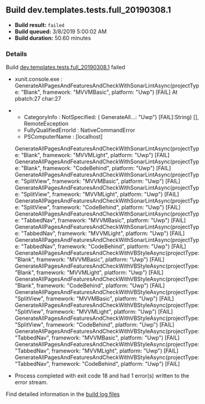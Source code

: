 ## Build dev.templates.tests.full_20190308.1
- **Build result:** `failed`
- **Build queued:** 3/8/2019 5:00:02 AM
- **Build duration:** 50.60 minutes
### Details
Build [dev.templates.tests.full_20190308.1](https://winappstudio.visualstudio.com/web/build.aspx?pcguid=a4ef43be-68ce-4195-a619-079b4d9834c2&builduri=vstfs%3a%2f%2f%2fBuild%2fBuild%2f27222) failed

+ xunit.console.exe :     GenerateAllPagesAndFeaturesAndCheckWithSonarLintAsync(projectType: "Blank", framework: 
"MVVMBasic", platform: "Uwp") [FAIL]
At pbatch:27 char:27
+ 
    + CategoryInfo          : NotSpecified: (    GenerateAll...: "Uwp") [FAIL]:String) [], RemoteException
    + FullyQualifiedErrorId : NativeCommandError
    + PSComputerName        : [localhost]
 
    GenerateAllPagesAndFeaturesAndCheckWithSonarLintAsync(projectType: "Blank", framework: "MVVMLight", platform: 
"Uwp") [FAIL]
    GenerateAllPagesAndFeaturesAndCheckWithSonarLintAsync(projectType: "Blank", framework: "CodeBehind", platform: 
"Uwp") [FAIL]
    GenerateAllPagesAndFeaturesAndCheckWithSonarLintAsync(projectType: "SplitView", framework: "MVVMBasic", platform: 
"Uwp") [FAIL]
    GenerateAllPagesAndFeaturesAndCheckWithSonarLintAsync(projectType: "SplitView", framework: "MVVMLight", platform: 
"Uwp") [FAIL]
    GenerateAllPagesAndFeaturesAndCheckWithSonarLintAsync(projectType: "SplitView", framework: "CodeBehind", platform: 
"Uwp") [FAIL]
    GenerateAllPagesAndFeaturesAndCheckWithSonarLintAsync(projectType: "TabbedNav", framework: "MVVMBasic", platform: 
"Uwp") [FAIL]
    GenerateAllPagesAndFeaturesAndCheckWithSonarLintAsync(projectType: "TabbedNav", framework: "MVVMLight", platform: 
"Uwp") [FAIL]
    GenerateAllPagesAndFeaturesAndCheckWithSonarLintAsync(projectType: "TabbedNav", framework: "CodeBehind", platform: 
"Uwp") [FAIL]
    GenerateAllPagesAndFeaturesAndCheckWithVBStyleAsync(projectType: "Blank", framework: "MVVMBasic", platform: "Uwp") 
[FAIL]
    GenerateAllPagesAndFeaturesAndCheckWithVBStyleAsync(projectType: "Blank", framework: "MVVMLight", platform: "Uwp") 
[FAIL]
    GenerateAllPagesAndFeaturesAndCheckWithVBStyleAsync(projectType: "Blank", framework: "CodeBehind", platform: 
"Uwp") [FAIL]
    GenerateAllPagesAndFeaturesAndCheckWithVBStyleAsync(projectType: "SplitView", framework: "MVVMBasic", platform: 
"Uwp") [FAIL]
    GenerateAllPagesAndFeaturesAndCheckWithVBStyleAsync(projectType: "SplitView", framework: "MVVMLight", platform: 
"Uwp") [FAIL]
    GenerateAllPagesAndFeaturesAndCheckWithVBStyleAsync(projectType: "SplitView", framework: "CodeBehind", platform: 
"Uwp") [FAIL]
    GenerateAllPagesAndFeaturesAndCheckWithVBStyleAsync(projectType: "TabbedNav", framework: "MVVMBasic", platform: 
"Uwp") [FAIL]
    GenerateAllPagesAndFeaturesAndCheckWithVBStyleAsync(projectType: "TabbedNav", framework: "MVVMLight", platform: 
"Uwp") [FAIL]
    GenerateAllPagesAndFeaturesAndCheckWithVBStyleAsync(projectType: "TabbedNav", framework: "CodeBehind", platform: 
"Uwp") [FAIL]

+ Process completed with exit code 18 and had 1 error(s) written to the error stream.

Find detailed information in the [build log files](https://uwpctdiags.blob.core.windows.net/buildlogs/dev.templates.tests.full_20190308.1_logs.zip)
